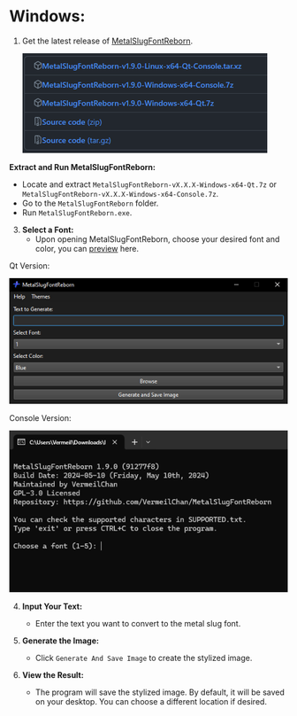# **Windows:**

1. Get the latest release of [MetalSlugFontReborn](https://github.com/VermeilChan/MetalSlugFontReborn/releases/latest).

   ![Download MetalSlugFontReborn](Markdown/Docs/Download.png)

**Extract and Run MetalSlugFontReborn:**
   - Locate and extract `MetalSlugFontReborn-vX.X.X-Windows-x64-Qt.7z` or `MetalSlugFontReborn-vX.X.X-Windows-x64-Console.7z`.
   - Go to the `MetalSlugFontReborn` folder.
   - Run `MetalSlugFontReborn.exe`.

3. **Select a Font:**
   - Upon opening MetalSlugFontReborn, choose your desired font and color, you can [preview](EXAMPLES.md) here.
   
  Qt Version:

 ![MetalSlugFontReborn](Markdown/Docs/Windows/MetalSlugFontReborn-Qt.png)

  Console Version:

  ![MetalSlugFontReborn](Markdown/Docs/Windows/MetalSlugFontReborn-Console.png)

4. **Input Your Text:**
   - Enter the text you want to convert to the metal slug font.

5. **Generate the Image:**
   - Click `Generate And Save Image` to create the stylized image.

6. **View the Result:**
   - The program will save the stylized image. By default, it will be saved on your desktop. You can choose a different location if desired.
